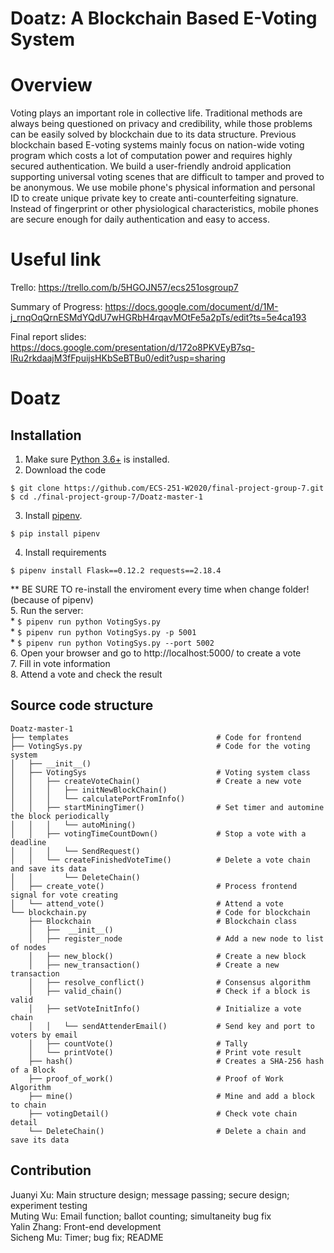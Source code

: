 
Doatz: A Blockchain Based E-Voting System
===
# Overview
Voting plays an important role in collective life. Traditional methods are always being questioned on privacy and credibility, while those problems can be easily solved by blockchain due to its data structure. Previous blockchain based E-voting systems mainly focus on nation-wide voting program which costs a lot of computation power and requires highly secured authentication. We build a user-friendly android application supporting universal voting scenes that are difficult to tamper and proved to be anonymous. We use mobile phone's physical information and personal ID to create unique private key to create anti-counterfeiting signature. Instead of fingerprint or other physiological characteristics, mobile phones are secure enough for daily authentication and easy to access.

# Useful link 
Trello:
https://trello.com/b/5HGOJN57/ecs251osgroup7

Summary of Progress:
https://docs.google.com/document/d/1M-j_rnqOqQrnESMdYQdU7wHGRbH4rqavMOtFe5a2pTs/edit?ts=5e4ca193

Final report slides:
https://docs.google.com/presentation/d/172o8PKVEyB7sq-lRu2rkdaajM3fFpuijsHKbSeBTBu0/edit?usp=sharing

# Doatz


## Installation

1. Make sure [Python 3.6+](https://www.python.org/downloads/) is installed. 
2. Download the code 
```
$ git clone https://github.com/ECS-251-W2020/final-project-group-7.git
$ cd ./final-project-group-7/Doatz-master-1
```
3. Install [pipenv](https://github.com/kennethreitz/pipenv). 
```
$ pip install pipenv 
```
4. Install requirements  
```
$ pipenv install Flask==0.12.2 requests==2.18.4

``` 
** BE SURE TO re-install the enviroment every time when change folder! (because of pipenv)  
5. Run the server:  
    * `$ pipenv run python VotingSys.py`  
    * `$ pipenv run python VotingSys.py -p 5001`  
    * `$ pipenv run python VotingSys.py --port 5002`  
6. Open your browser and go to http://localhost:5000/ to create a vote  
7. Fill in vote information  
8. Attend a vote and check the result  
    

## Source code structure
```
Doatz-master-1
├── templates                                 # Code for frontend
├── VotingSys.py                              # Code for the voting system
│   ├── __init__()
│   ├── VotingSys                             # Voting system class
│   │   ├── createVoteChain()                 # Create a new vote
│   │   │   ├── initNewBlockChain()
│   │   │   └── calculatePortFromInfo()
│   │   ├── startMiningTimer()                # Set timer and automine the block periodically
│   │   │   └── autoMining()     
│   │   ├── votingTimeCountDown()             # Stop a vote with a deadline
│   │   │   └── SendRequest()
│   │   └── createFinishedVoteTime()          # Delete a vote chain and save its data
│   │       └── DeleteChain()
│   ├── create_vote()                         # Process frontend signal for vote creating 
│   └── attend_vote()                         # Attend a vote 
└── blockchain.py                             # Code for blockchain
    ├── Blockchain                            # Blockchain class
    │   ├──  __init__()  
    │   ├── register_node                     # Add a new node to list of nodes
    │   ├── new_block()                       # Create a new block
    │   ├── new_transaction()                 # Create a new transaction
    │   ├── resolve_conflict()                # Consensus algorithm
    │   ├── valid_chain()                     # Check if a block is valid
    │   ├── setVoteInitInfo()                 # Initialize a vote chain
    │   │   └── sendAttenderEmail()           # Send key and port to voters by email
    │   ├── countVote()                       # Tally
    │   └── printVote()                       # Print vote result
    ├── hash()                                # Creates a SHA-256 hash of a Block
    ├── proof_of_work()                       # Proof of Work Algorithm
    ├── mine()                                # Mine and add a block to chain
    ├── votingDetail()                        # Check vote chain detail
    └── DeleteChain()                         # Delete a chain and save its data
```

## Contribution

Juanyi Xu: Main structure design; message passing; secure design; experiment testing  
Muting Wu: Email function; ballot counting; simultaneity bug fix  
Yalin Zhang: Front-end development  
Sicheng Mu: Timer; bug fix; README  

